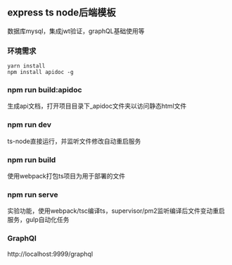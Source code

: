 

## express ts node后端模板

数据库mysql，集成jwt验证，graphQL基础使用等

### 环境需求

    yarn install
    npm install apidoc -g

### npm run build:apidoc

生成api文档，打开项目目录下_apidoc文件夹以访问静态html文件

### npm run dev

ts-node直接运行，并监听文件修改自动重启服务

### npm run build

使用webpack打包ts项目为用于部署的文件

### npm run serve

实验功能，使用webpack/tsc编译ts，supervisor/pm2监听编译后文件变动重启服务，gulp自动化任务

### GraphQl

http://localhost:9999/graphql

